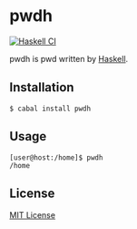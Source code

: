 # pwdh
[![Haskell CI](https://github.com/ghsable/pwdh/actions/workflows/haskell.yml/badge.svg)](https://github.com/ghsable/pwdh/actions/workflows/haskell.yml)

pwdh is pwd written by [Haskell](https://www.haskell.org/).

## Installation
```console
$ cabal install pwdh
```

## Usage
```console
[user@host:/home]$ pwdh
/home
```

## License
[MIT License](https://spdx.org/licenses/MIT.html)
